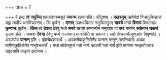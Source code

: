 +++
title = 7

+++
हे इन्द्र **त्वं** **नमुचिम्** एतत्संज्ञकमसुरं **जघन्थ** हतवानसि। कीदृशम् । **मखस्युम्** ऋषेर्यज्ञं विधातुमिच्छन्तं यद्वा त्वदीयं धनमिच्छन्तम्। किं कुर्वन् । **दासम्** उपक्षपयितारं नमुचिमसुरम् **ऋषये** मनवे **विमायं** विगतमायं **कृण्वानः** कुर्वन्। **किंच** त्वं **देवत्रा** देवेषु मध्ये **मनवे** ऋषये सामान्येन मनुष्याय वा **पथः** मार्गान् **स्योनान्** **चकर्थ** कृतवानसि । अथवा **देवत्रा** देवेषु मध्ये गन्तव्यान् मार्गानिति वा संबन्धः। स्योनांश्चकर्थेत्युक्तमेव विवृणोति । अञ्जसेव **यानान्** इति । इवेत्येवकारार्थे । अञ्जसैवाकुटिलेनैव यानान् गन्तॄन् मार्गानकरोः अथवा मार्गेणाकुटिलेनैव गन्तॄंश्चकर्थं । यथा लोकेस्रुघ्नं गतो मार्गः काञ्चीं गतो मार्ग इति मार्गस्य गन्तृत्वोपचारः तद्वदत्रापि यातृत्वं द्रष्टव्यम् ॥